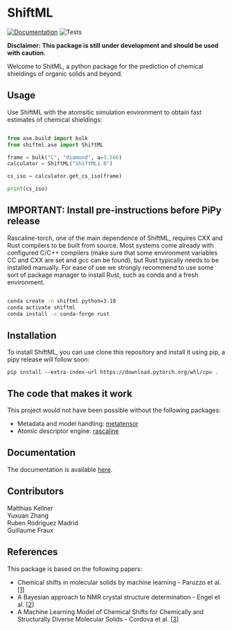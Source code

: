 # ShiftML

[![Documentation](https://img.shields.io/badge/docs-latest-brightgreen.svg)](https://lab-cosmo.github.io/ShiftML/latest/)
![Tests](https://img.shields.io/github/check-runs/lab-cosmo/ShiftML/main?logo=github&label=tests)

**Disclaimer: This package is still under development and should be used with caution.**

Welcome to ShitML, a python package for the prediction of chemical shieldings of organic solids and beyond.



## Usage

Use ShiftML with the atomsitic simulation environment to obtain fast estimates of chemical shieldings:

```python

from ase.build import bulk
from shiftml.ase import ShiftML

frame = bulk("C", "diamond", a=3.566)
calculator = ShiftML("ShiftML1.0")

cs_iso = calculator.get_cs_iso(frame)

print(cs_iso)

```

## IMPORTANT: Install pre-instructions before PiPy release

Rascaline-torch, one of the main dependence of ShiftML, requires CXX and Rust compilers to be built from source.
Most systems come already with configured C/C++ compilers (make sure that some environment variables CC and CXX are set
and gcc can be found), but Rust typically needs to be installed manually.
For ease of use we strongly recommend to use some sort of package manager to install Rust, such as conda and a fresh environment.


```bash

conda create -n shiftml python=3.10
conda activate shiftml
conda install -c conda-forge rust

```


## Installation

To install ShiftML, you can use clone this repository and install it using pip, a pipy release will follow soon:

```
pip install --extra-index-url https://download.pytorch.org/whl/cpu .
```

## The code that makes it work

This project would not have been possible without the following packages:

- Metadata and model handling: [metatensor](https://github.com/lab-cosmo/metatensor)
- Atomic descriptor engine: [rascaline](https://github.com/Luthaf/rascaline)

## Documentation

The documentation is available [here](https://lab-cosmo.github.io/ShiftML/latest/).

## Contributors

Matthias Kellner\
Yuxuan Zhang\
Ruben Rodriguez Madrid\
Guillaume Fraux

## References

This package is based on the following papers:

- Chemical shifts in molecular solids by machine learning - Paruzzo et al. [[1](https://doi.org/10.1038%2Fs41467-018-06972-x)]
- A Bayesian approach to NMR crystal structure determination - Engel et al. [[2](https://doi.org/10.1039%2Fc9cp04489b)]
- A Machine Learning Model of Chemical Shifts for Chemically and\
Structurally Diverse Molecular Solids - Cordova et al. [[3](https://doi.org/10.1021/acs.jpcc.2c03854)]

